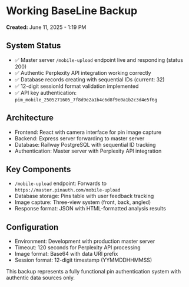 # Working BaseLine Backup
**Created:** June 11, 2025 - 1:19 PM

## System Status
- ✅ Master server `/mobile-upload` endpoint live and responding (status 200)
- ✅ Authentic Perplexity API integration working correctly 
- ✅ Database records creating with sequential IDs (current: 32)
- ✅ 12-digit sessionId format validation implemented
- ✅ API key authentication: `pim_mobile_2505271605_7f8d9e2a1b4c6d8f9e0a1b2c3d4e5f6g`

## Architecture
- Frontend: React with camera interface for pin image capture
- Backend: Express server forwarding to master server
- Database: Railway PostgreSQL with sequential ID tracking
- Authentication: Master server with Perplexity API integration

## Key Components
- `/mobile-upload` endpoint: Forwards to `https://master.pinauth.com/mobile-upload`
- Database storage: Pins table with user feedback tracking
- Image capture: Three-view system (front, back, angled)
- Response format: JSON with HTML-formatted analysis results

## Configuration
- Environment: Development with production master server
- Timeout: 120 seconds for Perplexity API processing
- Image format: Base64 with data URI prefix
- Session format: 12-digit timestamp (YYMMDDHHMMSS)

This backup represents a fully functional pin authentication system with authentic data sources only.